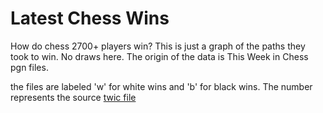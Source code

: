# Latest Chess Wins

How do chess 2700+ players win? This is just a graph of the paths they took to win. No draws here. The origin of the data is This Week in Chess pgn files.

the files are labeled 'w' for white wins and 'b' for black wins. The number represents the source [twic file](https://theweekinchess.com/twic)



